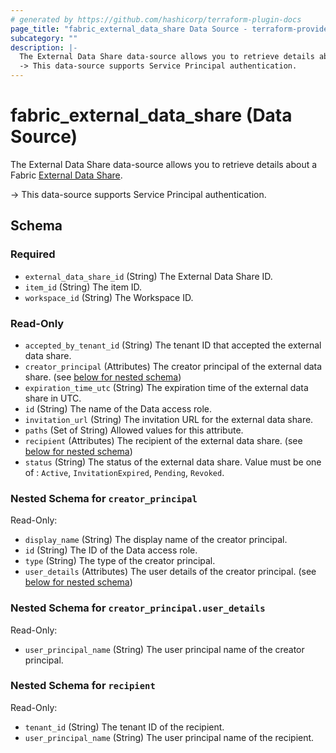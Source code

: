 ```yaml
---
# generated by https://github.com/hashicorp/terraform-plugin-docs
page_title: "fabric_external_data_share Data Source - terraform-provider-fabric"
subcategory: ""
description: |-
  The External Data Share data-source allows you to retrieve details about a Fabric External Data Share https://learn.microsoft.com/rest/api/fabric/admin/external-data-shares-provider/list-external-data-shares.
  -> This data-source supports Service Principal authentication.
---
```


# fabric_external_data_share (Data Source)

The External Data Share data-source allows you to retrieve details about a Fabric [External Data Share](https://learn.microsoft.com/rest/api/fabric/admin/external-data-shares-provider/list-external-data-shares).

-> This data-source supports Service Principal authentication.

<!-- schema generated by tfplugindocs -->
## Schema

### Required

- `external_data_share_id` (String) The External Data Share ID.
- `item_id` (String) The item ID.
- `workspace_id` (String) The Workspace ID.

### Read-Only

- `accepted_by_tenant_id` (String) The tenant ID that accepted the external data share.
- `creator_principal` (Attributes) The creator principal of the external data share. (see [below for nested schema](#nestedatt--creator_principal))
- `expiration_time_utc` (String) The expiration time of the external data share in UTC.
- `id` (String) The name of the Data access role.
- `invitation_url` (String) The invitation URL for the external data share.
- `paths` (Set of String) Allowed values for this attribute.
- `recipient` (Attributes) The recipient of the external data share. (see [below for nested schema](#nestedatt--recipient))
- `status` (String) The status of the external data share. Value must be one of : `Active`, `InvitationExpired`, `Pending`, `Revoked`.

<a id="nestedatt--creator_principal"></a>

### Nested Schema for `creator_principal`

Read-Only:

- `display_name` (String) The display name of the creator principal.
- `id` (String) The ID of the Data access role.
- `type` (String) The type of the creator principal.
- `user_details` (Attributes) The user details of the creator principal. (see [below for nested schema](#nestedatt--creator_principal--user_details))

<a id="nestedatt--creator_principal--user_details"></a>

### Nested Schema for `creator_principal.user_details`

Read-Only:

- `user_principal_name` (String) The user principal name of the creator principal.

<a id="nestedatt--recipient"></a>

### Nested Schema for `recipient`

Read-Only:

- `tenant_id` (String) The tenant ID of the recipient.
- `user_principal_name` (String) The user principal name of the recipient.
